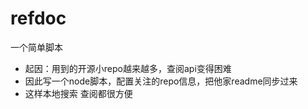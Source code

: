 # refdoc

一个简单脚本

- 起因：用到的开源小repo越来越多，查阅api变得困难
- 因此写一个node脚本，配置关注的repo信息，把他家readme同步过来
- 这样本地搜索 查阅都很方便
